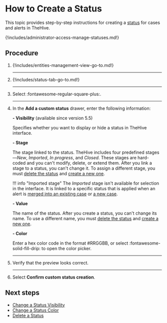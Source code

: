 # How to Create a Status

This topic provides step-by-step instructions for creating a [status](about-statuses.md) for cases and alerts in TheHive.

{!includes/administrator-access-manage-statuses.md!}

## Procedure

1. {!includes/entities-management-view-go-to.md!}

    ---

2. {!includes/status-tab-go-to.md!}

    ---

3. Select :fontawesome-regular-square-plus:.

    ---

4. In the **Add a custom status** drawer, enter the following information:

    **- Visibility** (available since version 5.5)

    Specifies whether you want to display or hide a status in TheHive interface.

    **- Stage**

    The stage linked to the status. TheHive includes four predefined stages—*New*, *Imported*, *In progress*, and *Closed*. These stages are hard-coded and you can't modify, delete, or extend them. After you link a stage to a status, you can't change it. To assign a different stage, you must [delete the status](delete-a-status.md) and [create a new one](create-a-status.md).

    !!! info "Imported stage"
        The *Imported* stage isn't available for selection in the interface. It is linked to a specific status that is applied when an alert is [merged into an existing case](../../user-guides/analyst-corner/alerts/alerts-description/merge-alerts.md) or [a new case](../../user-guides/analyst-corner/alerts/alerts-description/new-case-from-selection.md).

    **- Value**

    The name of the status. After you create a status, you can't change its name. To use a different name, you must [delete the status](delete-a-status.md) and [create a new one](create-a-status.md).

    **- Color**

    Enter a hex color code in the format #RRGGBB, or select :fontawesome-solid-fill-drip: to open the color picker.

    ---

5. Verify that the preview looks correct.

    ---

6. Select **Confirm custom status creation**.

## Next steps

* [Change a Status Visibility](change-visibility-of-a-status.md)
* [Change a Status Color](change-color-of-a-status.md)
* [Delete a Status](delete-a-status.md)